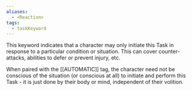 ```yaml
---
aliases:
  - <Reaction>
tags:
  - taskKeyword
---
```


This keyword indicates that a character may only initiate this Task in response to a particular condition or situation. This can cover counter-attacks, abilities to defer or prevent injury, etc.

When paired with the [[AUTOMATIC]] tag, the character need not be conscious of the situation (or conscious at all) to initiate and perform this Task - it is just done by their body or mind, independent of their volition. 
